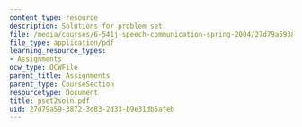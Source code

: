 ```yaml
---
content_type: resource
description: Solutions for problem set.
file: /media/courses/6-541j-speech-communication-spring-2004/27d79a5938723d832d33b9e31db5afeb_pset2soln.pdf
file_type: application/pdf
learning_resource_types:
- Assignments
ocw_type: OCWFile
parent_title: Assignments
parent_type: CourseSection
resourcetype: Document
title: pset2soln.pdf
uid: 27d79a59-3872-3d83-2d33-b9e31db5afeb
---
```

